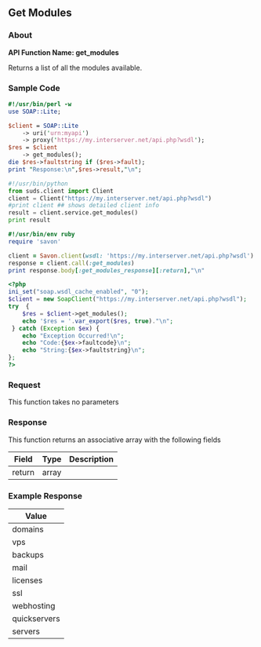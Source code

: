 
## Get Modules

### About

**API Function Name: get_modules**

Returns a list of all the modules available.


### Sample Code

```perl
#!/usr/bin/perl -w
use SOAP::Lite;

$client = SOAP::Lite
	-> uri('urn:myapi')
	-> proxy('https://my.interserver.net/api.php?wsdl');
$res = $client
	-> get_modules();
die $res->faultstring if ($res->fault);
print "Response:\n",$res->result,"\n";

```

```python
#!/usr/bin/python
from suds.client import Client
client = Client("https://my.interserver.net/api.php?wsdl")
#print client ## shows detailed client info
result = client.service.get_modules()
print result

```

```ruby
#!/usr/bin/env ruby
require 'savon'

client = Savon.client(wsdl: 'https://my.interserver.net/api.php?wsdl')
response = client.call(:get_modules)
print response.body[:get_modules_response][:return],"\n"

```

```php
<?php
ini_set("soap.wsdl_cache_enabled", "0");
$client = new SoapClient("https://my.interserver.net/api.php?wsdl");
try  { 
	$res = $client->get_modules();
	echo '$res = '.var_export($res, true)."\n";
 } catch (Exception $ex) {
	echo "Exception Occurred!\n";
	echo "Code:{$ex->faultcode}\n";
	echo "String:{$ex->faultstring}\n";
}; 
?>

```



### Request

This function takes no parameters

### Response

This function returns an associative array with the following fields

Field|Type|Description
-----|----|-----------
return|array|


### Example Response

<table>
	<thead>
		<tr>
			<th>
				Value
			</th>
		</tr>
	</thead>
	<tbody>
		<tr>
			<td>
				domains
			</td>
		</tr>
		<tr>
			<td>
				vps
			</td>
		</tr>
		<tr>
			<td>
				backups
			</td>
		</tr>
		<tr>
			<td>
				mail
			</td>
		</tr>
		<tr>
			<td>
				licenses
			</td>
		</tr>
		<tr>
			<td>
				ssl
			</td>
		</tr>
		<tr>
			<td>
				webhosting
			</td>
		</tr>
		<tr>
			<td>
				quickservers
			</td>
		</tr>
		<tr>
			<td>
				servers
			</td>
		</tr>
	</tbody>
</table>


